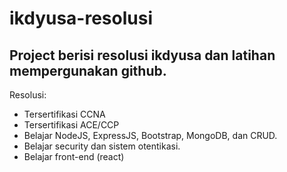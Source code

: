 # ikdyusa-resolusi
Project berisi resolusi ikdyusa dan latihan mempergunakan github.
------------------------------------------------------------------------
Resolusi:
  - Tersertifikasi CCNA
  - Tersertifikasi ACE/CCP
  - Belajar NodeJS, ExpressJS, Bootstrap, MongoDB, dan CRUD.
  - Belajar security dan sistem otentikasi.
  - Belajar front-end (react)
